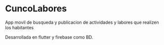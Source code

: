 # CuncoLabores
App movil de busqueda y publicacion de actividades y labores que realizen los habitantes

Desarrollada en flutter y firebase como BD.
